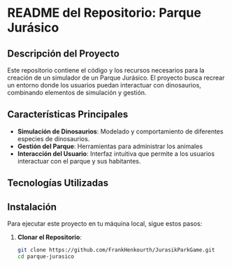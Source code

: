 # README del Repositorio: Parque Jurásico

## Descripción del Proyecto

Este repositorio contiene el código y los recursos necesarios para la creación de un simulador de un Parque Jurásico. El proyecto busca recrear un entorno donde los usuarios puedan interactuar con dinosaurios, combinando elementos de simulación y gestión.

## Características Principales

- **Simulación de Dinosaurios**: Modelado y comportamiento de diferentes especies de dinosaurios.
- **Gestión del Parque**: Herramientas para administrar los animales
- **Interacción del Usuario**: Interfaz intuitiva que permite a los usuarios interactuar con el parque y sus habitantes.

## Tecnologías Utilizadas



## Instalación

Para ejecutar este proyecto en tu máquina local, sigue estos pasos:

1. **Clonar el Repositorio**:
   ```bash
   git clone https://github.com/FrankHenkourth/JurasikParkGame.git
   cd parque-jurasico

